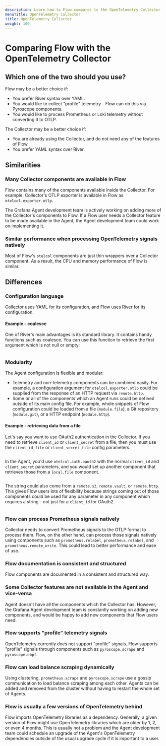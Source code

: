```yaml
---
description: Learn how to Flow compares to the OpenTelemetry Collector
menuTitle: OpenTelemetry Collector
title: OpenTelemetry Collector
weight: 100
---
```


# Comparing Flow with the OpenTelemetry Collector

## Which one of the two should you use? 

Flow may be a better choice if:
* You prefer River syntax over YAML.
* You would like to collect "profile" telemetry - Flow can do this via Pyroscope components.
* You would like to process Prometheus or Loki telemetry without converting it to OTLP.

The Collector may be a better choice if:
* You are already using the Collector, and do not need any of the features of Flow.
* You prefer YAML syntax over River.

## Similarities

### Many Collector components are available in Flow

Flow contains many of the components available inside the Collector. 
For example, Collector's OTLP exporter is available in Flow as `otelcol.exporter.otlp`.

The Grafana Agent development team is actively working on adding more of the Collector's components to Flow.
If a Flow user needs a Collector feature to be made available in the Agent, the Agent development team could work on implementing it.

### Similar performance when processing OpenTelemetry signals natively

Most of Flow's `otelcol` components are just thin wrappers over a Collector component.
As a result, the CPU and memory performance of Flow is similar.

## Differences

### Configuration language

Collector uses YAML for its configuration, and Flow uses River for its configuration.

#### Example - coalesce

One of River's main advantages is its standard library. It contains handy functions such as coalesce.
You can use this function to retrieve the first argument which is not null or empty:

```river
```

### Modularity

The Agent configuration is flexible and modular:
* Telemetry and non-telemetry components can be combined easily. 
  For example, a configuration argument for `otelcol.exporter.otlp` could be supplied from the response of an HTTP request via `remote.http`.
* Some or all of the components which an Agent runs could be defined outside of its main config file.
  For example, whole snippets of Flow configuration could be loaded from a file (`module.file`), 
  a Git repository (`module.git`), or a HTTP endpoint (`module.http`).

#### Example - retrieving data from a file

Let's say you want to use OAuth2 authentication in the Collector. If you need to retrieve `client_id` 
or `client_secret` from a file, then you must use the `client_id_file` or `client_secret_file` config parameters.

```yaml
```

In the Agent, you'd use `otelcol.auth.oauth2` with the normal `client_id` and `client_secret` parameters, 
and you would set up another component that retrieves those from a `local.file` component. 

```river
```

The string could also come from a `remote.s3`, `remote.vault`, or `remote.http`. 
This gives Flow users lots of flexibility because strings coming out of those components 
could be used for any parameter in any component which requires a string - not just for 
a `client_id` for OAuth2.

```river
```

### Flow can process Prometheus signals natively

Collector needs to convert Prometheus signals to the OTLP format to process them.
Flow, on the other hand, can process those signals natively using components such as `prometheus.relabel`, `prometheus.relabel`, and `prometheus.remote_write`.
This could lead to better performance and ease of use.

### Flow documentation is consistent and structured

Flow components are documented in a consistent and structured way.

### Some Collector features are not available in the Agent and vice-versa

Agent doesn't have all the components which the Collector has. However, the Grafana Agent development team is constantly working on 
adding new components, and would be happy to add new components that Flow users need.

### Flow supports "profile" telemetry signals

OpenTelemetry currently does not support "profile" signals. Flow supports "profile" signals through components such as `pyroscope.scrape` and `pyroscope.ebpf`.

### Flow can load balance scraping dynamically

Using clustering, `prometheus.scrape` and `pyroscope.scrape` use a gossip communication to load balance 
scraping among each other. Agents can be added and removed from the cluster without having to restart the whole set of Agents.

### Flow is usually a few versions of OpenTelemetry behind

Flow imports OpenTelemetry libraries as a dependency. Generally, a given version of Flow might use OpenTelemetry libraries 
which are older by 1, 2, or even 4 months. This is usually not a problem and the Agent development team could schedule an 
upgrade of the Agent's OpenTelemetry dependencies outside of the usual upgrade cycle if it is important to a user.
